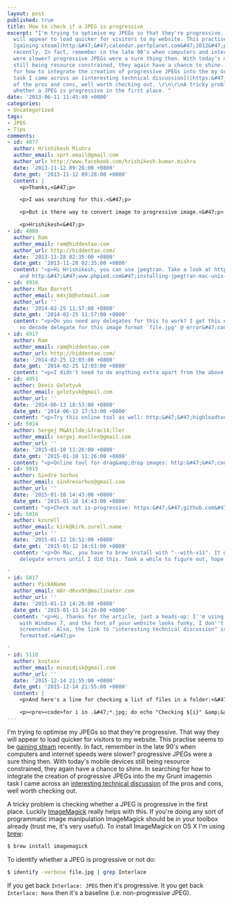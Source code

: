 ```yaml
---
layout: post
published: true
title: How to check if a JPEG is progressive
excerpt: "I'm trying to optimise my JPEGs so that they're progressive. That way they
  will appear to load quicker for visitors to my website. This practise seems to be
  [gaining steam](http:&#47;&#47;calendar.perfplanet.com&#47;2012&#47;progressive-jpegs-a-new-best-practice&#47;)
  recently. In fact, remember in the late 90's when computers and internet speeds
  were slower? progressive JPEGs were a sure thing then. With today's mobile devices
  still being resource constrained, they again have a chance to shine. In searching
  for how to integrate the creation of progressive JPEGs into the my Grunt imagemin
  task I came across an [interesting technical discussion]((https:&#47;&#47;github.com&#47;yeoman&#47;yeoman&#47;issues&#47;810))
  of the pros and cons, well worth checking out. \r\n\r\nA tricky problem is checking
  whether a JPEG is progressive in the first place. "
date: '2013-06-11 11:45:49 +0800'
categories:
- Uncategorized
tags:
- JPEG
- Tips
comments:
- id: 4877
  author: Hrishikesh Mishra
  author_email: sprt.email@gmail.com
  author_url: http://www.facebook.com/hrishikesh.kumar.mishra
  date: '2013-11-12 09:28:00 +0800'
  date_gmt: '2013-11-12 09:28:00 +0800'
  content: |
    <p>Thanks,<&#47;p>

    <p>I was searching for this.<&#47;p>

    <p>But is there way to convert image to progressive image.<&#47;p>

    <p>Hrishikesh<&#47;p>
- id: 4880
  author: Ram
  author_email: ram@hiddentao.com
  author_url: http://hiddentao.com/
  date: '2013-11-28 02:35:00 +0800'
  date_gmt: '2013-11-28 02:35:00 +0800'
  content: "<p>Hi Hrishikesh, you can use jpegtran. Take a look at http:&#47;&#47;www.yuiblog.com&#47;blog&#47;2008&#47;12&#47;05&#47;imageopt-4&#47;
    and http:&#47;&#47;www.phpied.com&#47;installing-jpegtran-mac-unix-linux&#47;<&#47;p>\n"
- id: 4916
  author: Max Barrett
  author_email: m4xjb@hotmail.com
  author_url: ''
  date: '2014-02-25 11:57:00 +0800'
  date_gmt: '2014-02-25 11:57:00 +0800'
  content: "<p>Do you need any delegates for this to work? I get this error: \nidentify:
    no decode delegate for this image format `file.jpg' @ error&#47;constitute.c&#47;ReadImage&#47;555.<&#47;p>\n"
- id: 4917
  author: Ram
  author_email: ram@hiddentao.com
  author_url: http://hiddentao.com/
  date: '2014-02-25 12:03:00 +0800'
  date_gmt: '2014-02-25 12:03:00 +0800'
  content: "<p>I didn't need to do anything extra apart from the above instructions.<&#47;p>\n"
- id: 4951
  author: Denis Golotyuk
  author_email: golotyuk@gmail.com
  author_url: ''
  date: '2014-06-13 18:53:00 +0800'
  date_gmt: '2014-06-13 17:53:00 +0800'
  content: "<p>Try this online tool as well: http:&#47;&#47;highloadtools.com&#47;progressivejpeg<&#47;p>\n"
- id: 5014
  author: Sergej M&Atilde;&frac14;ller
  author_email: sergej.mueller@gmail.com
  author_url: ''
  date: '2015-01-10 11:26:00 +0800'
  date_gmt: '2015-01-10 11:26:00 +0800'
  content: "<p>Online tool for drag&amp;drop images: http:&#47;&#47;codepen.io&#47;sergejmueller&#47;full&#47;GJKwv<&#47;p>\n"
- id: 5015
  author: Sindre Sorhus
  author_email: sindresorhus@gmail.com
  author_url: ''
  date: '2015-01-10 14:43:00 +0800'
  date_gmt: '2015-01-10 14:43:00 +0800'
  content: "<p>Check out is-progressive: https:&#47;&#47;github.com&#47;sindresorhus&#47;is-progressive#cli<&#47;p>\n"
- id: 5016
  author: kzurell
  author_email: kirk@kirk.zurell.name
  author_url: ''
  date: '2015-01-12 16:51:00 +0800'
  date_gmt: '2015-01-12 16:51:00 +0800'
  content: '<p>On Mac, you have to brew install with "--with-x11". It gave me inexplicable
    delegate errors until I did this. Took a while to figure out, hope this helps.<&#47;p>

'
- id: 5017
  author: PickAName
  author_email: m8r-d6vv9t@mailinator.com
  author_url: ''
  date: '2015-01-13 14:26:00 +0800'
  date_gmt: '2015-01-13 14:26:00 +0800'
  content: '<p>Hi, thanks for the article, just a heads-up: I''m using Chrome 39.0.2171.95
    with Windows 7, and the font of your website looks funky, I don''t know why, see
    screenshot. Also, the link to "interesting technical discussion" isn''t properly
    formatted.<&#47;p>

'
- id: 5118
  author: kostasx
  author_email: minaidisk@gmail.com
  author_url: ''
  date: '2015-12-14 21:55:00 +0800'
  date_gmt: '2015-12-14 21:55:00 +0800'
  content: |
    <p>And here's a line for checking a list of files in a folder:<&#47;p>

    <p><pre><code>for i in .&#47;*.jpg; do echo "Checking ${i}" &amp;&amp; identify -verbose $i | grep Interlace; done<pre><code><&#47;p>
---
```

I'm trying to optimise my JPEGs so that they're progressive. That way they will appear to load quicker for visitors to my website. This practise seems to be [gaining steam](http://calendar.perfplanet.com/2012/progressive-jpegs-a-new-best-practice/) recently. In fact, remember in the late 90's when computers and internet speeds were slower? progressive JPEGs were a sure thing then. With today's mobile devices still being resource constrained, they again have a chance to shine. In searching for how to integrate the creation of progressive JPEGs into the my Grunt imagemin task I came across an [interesting technical discussion]((https://github.com/yeoman/yeoman/issues/810)) of the pros and cons, well worth checking out.

A tricky problem is checking whether a JPEG is progressive in the first place. Luckily [ImageMagick](http://www.imagemagick.org/) really helps with this. If you're doing any sort of programmatic image manipulation ImageMagick should be in your toolbox already (trust me, it's very useful). To install ImageMagick on OS X I'm using [brew](http://mxcl.github.io/homebrew/):

```bash
$ brew install imagemagick
```

To identify whether a JPEG is progressive or not do:

```bash
$ identify -verbose file.jpg | grep Interlace
```

If you get back `Interlace: JPEG` then it's progressive. It you get back `Interlace: None` then it's a baseline (i.e. non-progressive JPEG).
